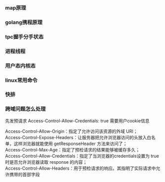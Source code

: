 ### map原理

### golang携程原理

### tpc握手分手状态

### 进程线程

### 用户态内核态

### linux常用命令

### 快排

### 跨域问题怎么处理
先发预请求
Access-Control-Allow-Credentials: true 需要用户cookie信息   

Access-Control-Allow-Origin：指定了允许访问该资源的外域 URI；    
Access-Control-Expose-Headers：让服务器把允许浏览器访问的头放入白名单，这样浏览器就能使用 getResponseHeader 方法来访问了；   
Access-Control-Max-Age：指定了预检请求的结果能够被缓存多久；   
Access-Control-Allow-Credentials：指定了当浏览器的credentials设置为 true 时是否允许浏览器读取 response 的内容；   
Access-Control-Allow-Headers：用于预检请求的响应。其指明了实际请求中允许携带的首部字段   
